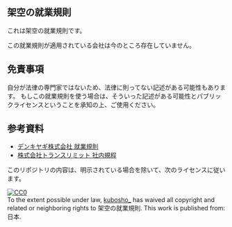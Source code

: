 ## 架空の就業規則

これは架空の就業規則です。

この就業規則が適用されている会社は今のところ存在していません。

## 免責事項

自分が法律の専門家ではないため、法律に則ってない記述がある可能性もあります。
もしこの就業規則を使う場合は、そういった記述がある可能性とパブリックライセンスということを承知の上、ご使用ください。

## 参考資料

- [デンキヤギ株式会社 就業規則](https://github.com/DenkiYagi/EmployeeHandbook)
- [株式会社トランスリミット 社内規程](https://github.com/Translimit/company-regulation)

このリポジトリの内容は、明示されている場合を除いて、次のライセンスに従います。

<p xmlns:dct="http://purl.org/dc/terms/" xmlns:vcard="http://www.w3.org/2001/vcard-rdf/3.0#">
  <a rel="license"
     href="http://creativecommons.org/publicdomain/zero/1.0/">
    <img src="http://i.creativecommons.org/p/zero/1.0/88x31.png" style="border-style: none;" alt="CC0" />
  </a>
  <br />
  To the extent possible under law,
  <a rel="dct:publisher"
     href="http://blog.kubosho.com/">
    <span property="dct:title">kubosho_</span></a>
  has waived all copyright and related or neighboring rights to
  <span property="dct:title">架空の就業規則</span>.
This work is published from:
<span property="vcard:Country" datatype="dct:ISO3166"
      content="JP" about="http://blog.kubosho.com/">
  日本</span>.
</p>
